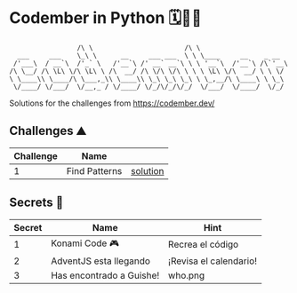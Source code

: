 # Codember in Python 🗓️🧑‍💻

```
                 /\ \                       /\ \
  ___     ___    \_\ \      __     ___ ___  \ \ \____     __    _ __
 /'___\  / __`\  /'_` \   /'__`\ /' __` __`\ \ \ '__`\  /'__`\ /\`'__\
/\ \__/ /\ \L\ \/\ \L\ \ /\  __/ /\ \/\ \/\ \ \ \ \L\ \/\  __/ \ \ \/
\ \____\\ \____/\ \___,_\\ \____\\ \_\ \_\ \_\ \ \_,__/\ \____\ \ \_\
 \/____/ \/___/  \/__,_ / \/____/ \/_/\/_/\/_/  \/___/  \/____/  \/_/
```

Solutions for the challenges from https://codember.dev/

## Challenges ⛰️

| Challenge | Name                                      |                                    |
| --------- | ----------------------------------------- | ---------------------------------- |
| 1         | Find Patterns                              | [solution](./challenge01/main.py) |


## Secrets 🤫

| Secret | Name              | Hint               |
| ------ | ----------------- | ------------------ |
| 1      | Konami Code 🎮  | Recrea el código  |
| 2      | AdventJS esta llegando  | ¡Revisa el calendario!  |
| 3      | Has encontrado a Guishe!  | who.png  |